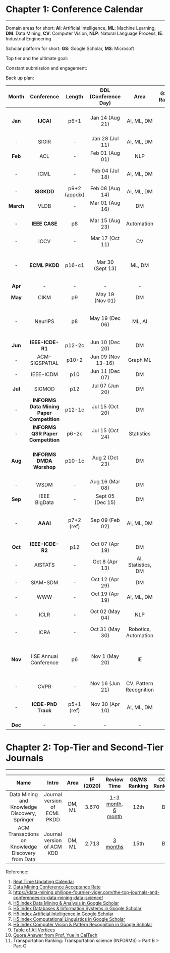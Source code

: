# Chapter 1: Conference Calendar
----------------------------------------------
Domain areas for short: **AI**: Artificial Intelligence, **ML**: Machine Learning, **DM**: Data Mining, **CV**: Computer Vision, **NLP**: Natural Language Process, **IE**: Industrial Engineering

Scholar platform for short: **GS**: Google Scholar, **MS**: Microsoft

Top tier and the ultimate goal:

Constant submission and engagement:

Back up plan: 

| Month | Conference | Length | DDL (Conference Day) | Area | GS/MS Ranking | CORE | CCF Ranking | Website | Comments |
| :---: | :---: | :---: | :---: | :---: | :---: | :---: | :---: | :---: |  :---: |
| **Jan** | **IJCAI** | p6+1 | Jan 14 (Aug 21) | AI, ML, DM | 10 | A* | A | [icjai2022](https://www.ijcai.org/future_conferences) | * reputation diluted a bit but still prestigious |
| - | SIGIR | - | Jan 28 (Jul 11) | AI, ML, DM | - | A* | A | [sigir2022](https://sigir.org/sigir2022/) | - |
| **Feb** | ACL | - | Feb 01 (Aug 01) | NLP | 1 | A* | A | [acl2021](https://2021.aclweb.org) |  - |
| - | ICML | - | Feb 04 (Jul 18) | AI, ML, DM | 3 | A* | A+ | [icml2022](https://icml.cc/Conferences/FutureMeetings) | * methodological contributions |
| - | **SIGKDD** | p9+2 (appdix) | Feb 08 (Aug 14) | AI, ML, DM | 1 | A* | A+ | [sigkdd2022](https://www.kdd.org/calls/view/call-for-bids-to-host-kdd-2022-and-later) | - |
| **March** | VLDB  | - | Mar 01 (Aug 16) | DM | - | A* | A | [vldb2021](https://vldb.org/2021/) | - |
| - | **IEEE CASE** | p8 | Mar 15 (Aug 23) | Automation | - | - | - | [case2021](https://case2021.sciencesconf.org/) | * link to RA-L and fast track to T-ASE |
| - | ICCV | - | Mar 17 (Oct 11) | CV | 2 | A* | A+ | [iccv2021](http://iccv2021.thecvf.com) | - |
| - | **ECML PKDD** | p16-c1 | Mar 30 (Sept 13) | ML, DM | -  | A | B | [ecmlpkdd2022](https://2022.ecmlpkdd.org/) | * journal track to DMKD, ML in Oct, Dec Year-1, Feb Year |
| **Apr** | - | - | - | - | - | - | - |
| **May** | CIKM | p9 | May 19 (Nov 01) | DM | 3 | A | B | [ickm2021](https://www.cikm2021.org) | - |
| - | NeurIPS | p8 | May 19 (Dec 06) | ML, AI | 2 | A* | A+ | [nips2021](https://nips.cc/) | * theoretical contributions with mathematical proofs |
| **Jun** | **IEEE-ICDE-R1** | p12-2c | Jun 10 (Dec 20) | DM | 2 | A* | A | [icde2021](https://icde2021.gr/) | - |
| - | ACM-SIGSPATIAL  | p10+2 | Jun 09 (Nov 13-16) | Graph ML | - | A | - | [SIGSPATIAL](https://sigspatial2023.sigspatial.org/cfp/) | - |
| - | IEEE-ICDM  | p10 | Jun 11 (Dec 07) | DM | 5 | A* | B | [icdm2021](https://icdm2021.auckland.ac.nz/) | - |
| **Jul** | SIGMOD | p12 | Jul 07 (Jun 20) | DM | - | A* | B | [sigmod2022](https://2021.sigmod.org/index.shtml) | - |
| - | **INFORMS Data Mining Paper Competition** | p12-1c | Jul 15 (Oct 20) | DM | - | - | - | [informs-dm](https://connect.informs.org/data-mining/home) | * well-known in IE field |
| - | **INFORMS QSR Paper Competition** | p6-2c | Jul 15 (Oct 24) | Statistics | - | - | - | [informs-qsr](https://connect.informs.org/qsr/home) | - | * well-known in IE field |
| **Aug** | **INFORMS DMDA Worshop**  | p10-1c | Aug 2 (Oct 23) | DM | - | - | - | [dmda2021](http://meetings2.informs.org/wordpress/anaheim2021/informs-workshop-on-data-mining-decision-analytics/) | * best paper competition and fast track to INFORMS JDS |
| - | WSDM  | - | Aug 16 (Mar 08) | DM | 4 | A* | B | [wsdm2022](http://www.wsdm-conference.org/calls.php) | - |
| **Sep** | IEEE BigData | - | Sept 05 (Dec 15) | DM | 8 | B | C | [bigdata2021](http://bigdataieee.org/BigData2021/) | - |
| - | **AAAI** | p7+2 (ref) | Sep 09 (Feb 02) | AI, ML, DM | 4 | A* | A | [aaai2021](https://aaai.org/Conferences/AAAI-21) | * welcome both application and methodoloy work |
| **Oct** | **IEEE-ICDE-R2** | p12 | Oct 07 (Apr 19) | DM | 2 | A* | A | [icde2021](https://icde2021.gr/) | - |
| - | AISTATS | - | Oct 8 (Apr 13) | AI, Statistics, DM | 3 | A | C | [aistats](https://aistats.org/aistats2021/) | * well-known internationally |
| - | SIAM-SDM  | - | Oct 12 (Apr 29) | DM | 12 | A | B | [sdm2021](https://www.siam.org/conferences/cm/conference/sdm21) | - |
| - | WWW  | - | Oct 19 (Apr 19) | AI, ML, DM | - | A* | A | [www2021](https://www2021.thewebconf.org/) | * not limited to web search |
| - | ICLR  | - | Oct 02 (May 04) | NLP | 1 | A* | A+ | [iclr2021](https://iclr.cc/Conferences/2021) | * deep learning framework |
| - | ICRA  | - | Oct 31 (May 30) | Robotics, Automation | - | B | B | [icra2021](https://www.icra2022.org/) | - |
| **Nov** | IISE Annual Conference | p6 | Nov 1 (May 20) | IE | - | - | - | [iise2022](https://www.iise.org/Annual/) | * well-known in IE, smaller than INFORMS, 6-page conference proceedings|
| - | CVPR  | - | Nov 16 (Jun 21) | CV, Pattern Recognition | 1 | A* | A+ | [cvpr2021](http://cvpr2021.thecvf.com) | - |
| - | **ICDE-PhD Track**  | p5+1 (ref) | Nov 30 (Apr 10) | AI, ML, DM | 2 | A* | A | [icde-phd2021](https://icde2021.gr/call-for-phd-symposium/) | * quite easy, 40% acceptance rate |
| **Dec** | - | - | - | - | - | - | - | - |

# Chapter 2: Top-Tier and Second-Tier Journals
----------------------------------------------
| Name | Intro | Area | IF (2020) | Review Time | GS/MS Ranking | CCF Ranking | Website |
| :---: | :---: | :---: | :---: | :---: | :---: | :---: |  :---: |
| Data Mining and Knowledge Discovery, Springer | Journal version of ECML PKDD | DM, ML | 3.670 | [1-3 month](https://www.springer.com/journal/10618/submission-guidelines?gclid=Cj0KCQjws4aKBhDPARIsAIWH0JUDrJ9sNNqMcQDBK27Nit5py6ucOPEKHoZNcei8Z-5anyDTImy4ei8aAp-lEALw_wcB#Instructions%20for%20Authors_Frequently%20Asked%20Questions), [6 month](https://www.letpub.com.cn/index.php?page=journalapp&view=detail&journalid=2229) | 12th | B | [DMKD](https://www.springer.com/journal/10618/?gclid=Cj0KCQjws4aKBhDPARIsAIWH0JUDrJ9sNNqMcQDBK27Nit5py6ucOPEKHoZNcei8Z-5anyDTImy4ei8aAp-lEALw_wcB)|
|ACM Transactions on Knowledge Discovery from Data| Journal version of ACM KDD | DM, ML | 2.713 | [3 months](https://www.letpub.com.cn/index.php?page=journalapp&view=detail&journalid=8412) | 15th | B | [ACM-TKDD](https://dl.acm.org/journal/tkdd)|

Reference:
1. [Real Time Updating Calendar](https://jackietseng.github.io/conference_call_for_paper/conferences-with-ccf.html)
2. [Data Mining Conference Acceptance Rate](https://github.com/bonaldli/data-mining-conferences)
3. https://data-mining.philippe-fournier-viger.com/the-top-journals-and-conferences-in-data-mining-data-science/
4. [H5 Index Data Mining & Analysis in Google Scholar](https://scholar.google.es/citations?view_op=top_venues&hl=en&vq=eng_datamininganalysis)
5. [H5 Index Databases & Information Systems in Google Scholar](https://scholar.google.es/citations?view_op=top_venues&hl=en&vq=eng_databasesinformationsystems)
6. [H5 Index  Artificial Intelligence in Google Scholar](https://scholar.google.es/citations?view_op=top_venues&hl=en&vq=eng_artificialintelligence)
7. [H5 Index  Computational Linguistics in Google Scholar](https://scholar.google.com/citations?view_op=top_venues&hl=en&vq=eng_computationallinguistics)
8. [H5 Index  Computer Vision & Pattern Recognition  in Google Scholar](https://scholar.google.com/citations?view_op=top_venues&hl=en&vq=eng_computervisionpatternrecognition)
9. [Table of All Vertices](https://github.com/bonaldli/Conference_Calender/blob/main/top_tier_conference.pdf)
10. [Quora Answer from Prof. Yue in CalTech](https://qr.ae/pGJpoA)
11. Transportation Ranking: Transportation science (INFORMS) > Part B > Part C

